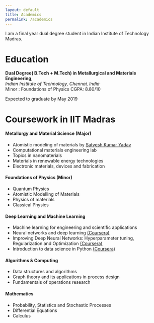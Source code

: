 ```yaml
---
layout: default
title: Academics
permalink: /academics
---
```


I am a final year dual degree student in Indian Institute of Technology Madras.

# Education

**Dual Degree( B.Tech + M.Tech) in Metallurgical and Materials Engineering**,     
*Indian Institute of Technology, Chennai, India*  
Minor : Foundations of Physics
CGPA: 8.80/10

Expected to graduate by May 2019

# Coursework in IIT Madras


#### Metallurgy and Material Science (Major)

- Atomistic modeling of materials by [Satyesh Kumar Yadav](https://mme.iitm.ac.in/satyesh/index.html)
- Computational materials engineering lab
- Topics in nanomaterials
- Materials in renewable energy technologies
- Electronic materials, devices and fabrication

#### Foundations of Physics (Minor)

- Quantum Physics
- Atomistic Modelling of Materials
- Physics of materials
- Classical Physics

#### Deep Learning and Machine Learning

- Machine learning for engineering and scientific applications
- Neural networks and deep learning [(Coursera)](https://www.coursera.org/account/accomplishments/verify/HV745XB9VTX4)
- Improving Deep Neural Networks: Hyperparameter tuning, Regularization and Optimization [(Coursera)](https://www.coursera.org/account/accomplishments/records/GEAUCE7W937J)
- Introduction to data science in Python [(Coursera)](https://www.coursera.org/account/accomplishments/verify/RJG8TY5SE5JQ)


#### Algorithms & Computing

- Data structures and algorithms
- Graph theory and its applications in process design
- Fundamentals of operations research

#### Mathematics

- Probability, Statistics and Stochastic Processes
- Differential Equations
- Calculus
